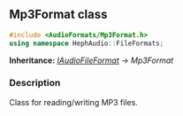 ## Mp3Format class
```c++
#include <AudioFormats/Mp3Format.h>
using namespace HephAudio::FileFormats;
```
**Inheritance:** *[IAudioFileFormat](/docs/HephAudio/AudioFormats/IAudioFileFormat.md)* -> *Mp3Format*

### Description
Class for reading/writing MP3 files.
